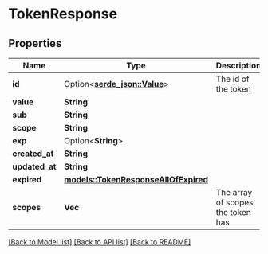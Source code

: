 # TokenResponse

## Properties

Name | Type | Description | Notes
------------ | ------------- | ------------- | -------------
**id** | Option<[**serde_json::Value**](.md)> | The id of the token | 
**value** | **String** |  | 
**sub** | **String** |  | 
**scope** | **String** |  | 
**exp** | Option<**String**> |  | 
**created_at** | **String** |  | 
**updated_at** | **String** |  | 
**expired** | [**models::TokenResponseAllOfExpired**](TokenResponse_allOf_expired.md) |  | 
**scopes** | **Vec<String>** | The array of scopes the token has | 

[[Back to Model list]](../README.md#documentation-for-models) [[Back to API list]](../README.md#documentation-for-api-endpoints) [[Back to README]](../README.md)



